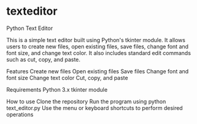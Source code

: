 # texteditor

Python Text Editor

This is a simple text editor built using Python's tkinter module. It allows users to create new files, open existing files, save files, change font and font size, and change text color. It also includes standard edit commands such as cut, copy, and paste.


Features
Create new files
Open existing files
Save files
Change font and font size
Change text color
Cut, copy, and paste

Requirements
Python 3.x
tkinter module

How to use
Clone the repository
Run the program using python text_editor.py
Use the menu or keyboard shortcuts to perform desired operations
